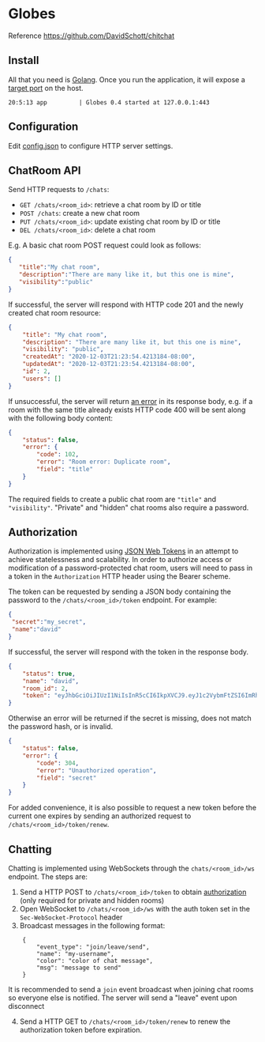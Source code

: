 # Globes
Reference https://github.com/DavidSchott/chitchat

<!-- A live version of the current master branch is deployed to [daschott-Globes.herokuapp.com](https://daschott-Globes.herokuapp.com). -->

## Install ##
All that you need is [Golang](https://golang.org/). Once you run the application, it will expose a [target port](./config.json) on the host.
```
20:5:13 app         | Globes 0.4 started at 127.0.0.1:443
```

## Configuration ##
Edit [config.json](./config.json) to configure HTTP server settings.

## ChatRoom API ##
Send HTTP requests to `/chats`:
  * `GET /chats/<room_id>`: retrieve a chat room by ID or title
  * `POST /chats`: create a new chat room
  * `PUT /chats/<room_id>`: update existing chat room by ID or title
  * `DEL /chats/<room_id>`: delete a chat room

E.g. A basic chat room POST request could look as follows:
```json
{
   "title":"My chat room",
   "description":"There are many like it, but this one is mine",
   "visibility":"public"
}
```
If successful, the server will respond with HTTP code 201 and the newly created chat room resource:
```json
{
    "title": "My chat room",
    "description": "There are many like it, but this one is mine",
    "visibility": "public",
    "createdAt": "2020-12-03T21:23:54.4213184-08:00",
    "updatedAt": "2020-12-03T21:23:54.4213184-08:00",
    "id": 2,
    "users": []
}
```

If unsuccessful, the server will return [an error](./data/apierror.go) in its response body, e.g. if a room with the same title already exists HTTP code 400 will be sent along with the following body content: 
```json
{
    "status": false,
    "error": {
        "code": 102,
        "error": "Room error: Duplicate room",
        "field": "title"
    }
}
```
The required fields to create a public chat room are `"title"` and `"visibility"`. "Private" and "hidden" chat rooms also require a password.

  ## Authorization
  Authorization is implemented using [JSON Web Tokens](https://jwt.io/introduction/) in an attempt to achieve statelessness and scalability. In order to authorize access or modification of a password-protected chat room, users will need to pass in a token in the `Authorization` HTTP header using the Bearer scheme.
  
  The token can be requested by sending a JSON body containing the password to the `/chats/<room_id>/token` endpoint. For example:
  ```json
  {
   "secret":"my_secret",
   "name":"david"
}
  ```
  If successful, the server will respond with the token in the response body.
```json
{
    "status": true,
    "name": "david",
    "room_id": 2,
    "token": "eyJhbGciOiJIUzI1NiIsInR5cCI6IkpXVCJ9.eyJ1c2VybmFtZSI6ImRhdmlkIiwicm9vbV9pZCI6MiwiZXhwIjoxNjA3NTg1MjQ5fQ.b6XnNqrFnFmuUMhTBKfyR3PAyCQkxbUaPupBXgknl8w"
}
```  
Otherwise an error will be returned if the secret is missing, does not match the password hash, or is invalid.
```json
{
    "status": false,
    "error": {
        "code": 304,
        "error": "Unauthorized operation",
        "field": "secret"
    }
}
```
For added convenience, it is also possible to request a new token before the current one expires by sending an authorized request to `/chats/<room_id>/token/renew`.

## Chatting ##
Chatting is implemented using WebSockets through the `chats/<room_id>/ws` endpoint. The steps are:
  1. Send a HTTP POST to `/chats/<room_id>/token` to obtain [authorization](#authorization) (only required for private and hidden rooms)
  2. Open WebSocket to `/chats/<room_id>/ws` with the auth token set in the `Sec-WebSocket-Protocol` header
  3.  Broadcast messages in the following format:
```
    {
        "event_type": "join/leave/send",
        "name": "my-username",
        "color": "color of chat message",
        "msg": "message to send"
    }
```
It is recommended to send a `join` event broadcast when joining chat rooms so everyone else is notified. The server will send a "leave" event upon disconnect

  4. Send a HTTP GET to `/chats/<room_id>/token/renew` to renew the authorization token before expiration.
